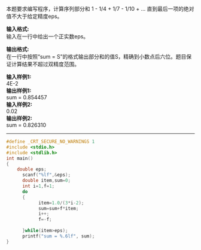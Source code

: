 本题要求编写程序，计算序列部分和 1 - 1/4 + 1/7 - 1/10 + ... 直到最后一项的绝对值不大于给定精度eps。

**输入格式:**  
输入在一行中给出一个正实数eps。

**输出格式:**  
在一行中按照“sum = S”的格式输出部分和的值S，精确到小数点后六位。题目保证计算结果不超过双精度范围。

**输入样例1:**  
4E-2  
**输出样例1:**  
sum = 0.854457  
**输入样例2:**  
0.02  
**输出样例2:**  
sum = 0.826310

---
```c
#define _CRT_SECURE_NO_WARNINGS 1
#include <stdio.h>
#include <stdlib.h>
int main()
{
    double eps;
      scanf("%lf",&eps);
      double item,sum=0;
      int i=1,f=1;
      do
      {
            item=1.0/(3*i-2);
        	sum=sum+f*item;
        	i++;
            f=-f;
            
      }while(item>eps);
      printf("sum = %.6lf", sum);
}
```